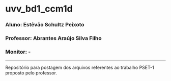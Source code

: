 # uvv_bd1_ccm1d
### Aluno: Estêvão Schultz Peixoto
### Professor: Abrantes Araújo Silva Filho
### Monitor: -
---------------------------
Repositório para postagem dos arquivos referentes ao trabalho PSET-1 proposto pelo professor.
